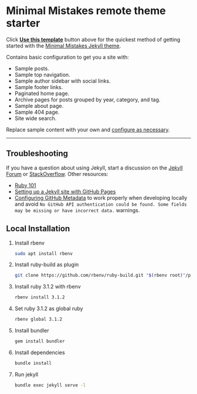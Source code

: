 # Minimal Mistakes remote theme starter

Click [**Use this template**](https://github.com/mmistakes/mm-github-pages-starter/generate) button above for the
quickest method of getting started with
the [Minimal Mistakes Jekyll theme](https://github.com/mmistakes/minimal-mistakes).

Contains basic configuration to get you a site with:

- Sample posts.
- Sample top navigation.
- Sample author sidebar with social links.
- Sample footer links.
- Paginated home page.
- Archive pages for posts grouped by year, category, and tag.
- Sample about page.
- Sample 404 page.
- Site wide search.

Replace sample content with your own
and [configure as necessary](https://mmistakes.github.io/minimal-mistakes/docs/configuration/).

---

## Troubleshooting

If you have a question about using Jekyll, start a discussion on the [Jekyll Forum](https://talk.jekyllrb.com/)
or [StackOverflow](https://stackoverflow.com/questions/tagged/jekyll). Other resources:

- [Ruby 101](https://jekyllrb.com/docs/ruby-101/)
- [Setting up a Jekyll site with GitHub Pages](https://jekyllrb.com/docs/github-pages/)
- [Configuring GitHub Metadata](https://github.com/jekyll/github-metadata/blob/master/docs/configuration.md#configuration)
  to work properly when developing locally and
  avoid `No GitHub API authentication could be found. Some fields may be missing or have incorrect data.` warnings.

## Local Installation

1. Install rbenv
    ```bash
    sudo apt install rbenv
    ```
2. Install ruby-build as plugin
    ```bash
    git clone https://github.com/rbenv/ruby-build.git "$(rbenv root)"/plugins/ruby-build
   ```
3. Install ruby 3.1.2 with rbenv
    ```bash
    rbenv install 3.1.2
    ```
4. Set ruby 3.1.2 as global ruby
    ```bash
    rbenv global 3.1.2
    ```
5. Install bundler
    ```bash
    gem install bundler
    ```
6. Install dependencies
    ```bash
    bundle install
    ```
7. Run jekyll
    ```bash
    bundle exec jekyll serve -l
    ``` 
